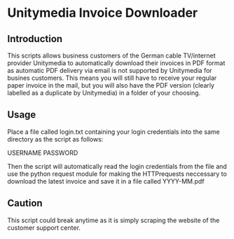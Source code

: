 # Unitymedia Invoice Downloader
## Introduction
This scripts allows business customers of the German cable TV/internet provider Unitymedia to automatically download their invoices in PDF format as automatic PDF delivery via email is not supported by Unitymedia for busines customers. This means you will still have to receive your regular paper invoice in the mail, but you will also have the PDF version (clearly labelled as a duplicate by Unitymedia) in a folder of your choosing.

## Usage
Place a file called login.txt containing your login credentials into the same directory as the script as follows:

USERNAME
PASSWORD

Then the script will automatically read the login credentials from the file and use the python request module for making the HTTPrequests neccessary to download the latest invoice and save it in a file called YYYY-MM.pdf

## Caution

This script could break anytime as it is simply scraping the website of the customer support center.

